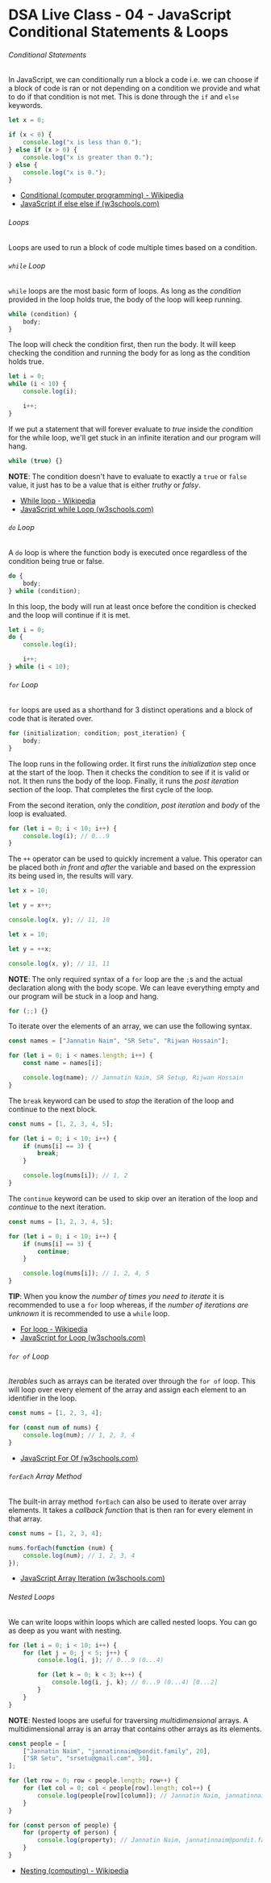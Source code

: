 # DSA Live Class - 04 - JavaScript Conditional Statements & Loops

###### Conditional Statements

In JavaScript, we can conditionally run a block a code i.e. we can choose if a
block of code is ran or not depending on a condition we provide and what to do
if that condition is not met. This is done through the `if` and `else` keywords.

```javascript
let x = 0;

if (x < 0) {
    console.log("x is less than 0.");
} else if (x > 0) {
    console.log("x is greater than 0.");
} else {
    console.log("x is 0.");
}
```

-   [Conditional (computer programming) - Wikipedia](<https://en.wikipedia.org/wiki/Conditional_(computer_programming)>)
-   [JavaScript if else else if (w3schools.com)](https://www.w3schools.com/js/js_if_else.asp)

###### Loops

Loops are used to run a block of code multiple times based on a condition.

###### `while` Loop

`while` loops are the most basic form of loops. As long as the _condition_
provided in the loop holds true, the body of the loop will keep running.

```javascript
while (condition) {
    body;
}
```

The loop will check the condition first, then run the body. It will keep
checking the condition and running the body for as long as the condition holds
true.

```javascript
let i = 0;
while (i < 10) {
    console.log(i);

    i++;
}
```

If we put a statement that will forever evaluate to _true_ inside the
_condition_ for the while loop, we'll get stuck in an infinite iteration and our
program will hang.

```javascript
while (true) {}
```

**NOTE**: The condition doesn't have to evaluate to exactly a `true` or `false`
value, it just has to be a value that is either _truthy_ or _falsy_.

-   [While loop - Wikipedia](https://en.wikipedia.org/wiki/While_loop)
-   [JavaScript while Loop (w3schools.com)](https://www.w3schools.com/js/js_loop_while.asp)

###### `do` Loop

A `do` loop is where the function body is executed once regardless of the
condition being true or false.

```javascript
do {
    body;
} while (condition);
```

In this loop, the body will run at least once before the condition is checked
and the loop will continue if it is met.

```javascript
let i = 0;
do {
    console.log(i);

    i++;
} while (i < 10);
```

###### `for` Loop

`for` loops are used as a shorthand for 3 distinct operations and a block of
code that is iterated over.

```javascript
for (initialization; condition; post_iteration) {
    body;
}
```

The loop runs in the following order. It first runs the _initialization_ step
once at the start of the loop. Then it checks the condition to see if it is
valid or not. It then runs the body of the loop. Finally, it runs the _post
iteration_ section of the loop. That completes the first cycle of the loop.

From the second iteration, only the _condition_, _post iteration_ and _body_ of
the loop is evaluated.

```javascript
for (let i = 0; i < 10; i++) {
    console.log(i); // 0...9
}
```

The `++` operator can be used to quickly increment a value. This operator can be
placed both _in front_ and _after_ the variable and based on the expression its
being used in, the results will vary.

```javascript
let x = 10;

let y = x++;

console.log(x, y); // 11, 10
```

```javascript
let x = 10;

let y = ++x;

console.log(x, y); // 11, 11
```

**NOTE**: The only required syntax of a `for` loop are the `;`s and the actual
declaration along with the body scope. We can leave everything empty and our
program will be stuck in a loop and hang.

```javascript
for (;;) {}
```

To iterate over the elements of an array, we can use the following syntax.

```javascript
const names = ["Jannatin Naim", "SR Setu", "Rijwan Hossain"];

for (let i = 0; i < names.length; i++) {
    const name = names[i];

    console.log(name); // Jannatin Naim, SR Setup, Rijwan Hossain
}
```

The `break` keyword can be used to _stop_ the iteration of the loop and continue
to the next block.

```javascript
const nums = [1, 2, 3, 4, 5];

for (let i = 0; i < 10; i++) {
    if (nums[i] == 3) {
        break;
    }

    console.log(nums[i]); // 1, 2
}
```

The `continue` keyword can be used to skip over an iteration of the loop and
_continue_ to the next iteration.

```javascript
const nums = [1, 2, 3, 4, 5];

for (let i = 0; i < 10; i++) {
    if (nums[i] == 3) {
        continue;
    }

    console.log(nums[i]); // 1, 2, 4, 5
}
```

**TIP**: When you know the _number of times you need to iterate_ it is
recommended to use a `for` loop whereas, if the _number of iterations are
unknown_ it is recommended to use a `while` loop.

-   [For loop - Wikipedia](https://en.wikipedia.org/wiki/For_loop)
-   [JavaScript for Loop (w3schools.com)](https://www.w3schools.com/js/js_loop_for.asp)

###### `for of` Loop

_Iterables_ such as arrays can be iterated over through the `for of` loop. This
will loop over every element of the array and assign each element to an
identifier in the loop.

```javascript
const nums = [1, 2, 3, 4];

for (const num of nums) {
    console.log(num); // 1, 2, 3, 4
}
```

-   [JavaScript For Of (w3schools.com)](https://www.w3schools.com/js/js_loop_forof.asp)

###### `forEach` Array Method

The built-in array method `forEach` can also be used to iterate over array
elements. It takes a _callback function_ that is then ran for every element in
that array.

```javascript
const nums = [1, 2, 3, 4];

nums.forEach(function (num) {
    console.log(num); // 1, 2, 3, 4
});
```

-   [JavaScript Array Iteration (w3schools.com)](https://www.w3schools.com/js/js_array_iteration.asp#mark_foreach)

###### Nested Loops

We can write loops within loops which are called nested loops. You can go as
deep as you want with nesting.

```javascript
for (let i = 0; i < 10; i++) {
    for (let j = 0; j < 5; j++) {
        console.log(i, j); // 0...9 (0...4)

        for (let k = 0; k < 3; k++) {
            console.log(i, j, k); // 0...9 (0...4) [0...2]
        }
    }
}
```

**NOTE**: Nested loops are useful for traversing _multidimensional_ arrays. A
multidimensional array is an array that contains other arrays as its elements.

```javascript
const people = [
    ["Jannatin Naim", "jannatinnaim@pondit.family", 20],
    ["SR Setu", "srsetu@gmail.com", 30],
];

for (let row = 0; row < people.length; row++) {
    for (let col = 0; col < people[row].length; col++) {
        console.log(people[row][column]); // Jannatin Naim, jannatinnaim@pondit.family ... srsetu@gmail.com, 30
    }
}

for (const person of people) {
    for (property of person) {
        console.log(property); // Jannatin Naim, jannatinnaim@pondit.family ... srsetu@gmail.com, 30
    }
}
```

-   [Nesting (computing) - Wikipedia](<https://en.wikipedia.org/wiki/Nesting_(computing)>)
